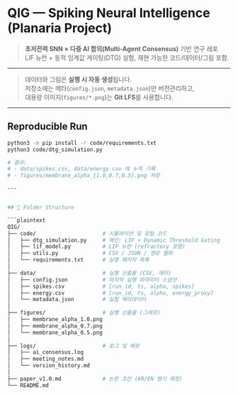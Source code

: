 # QIG — Spiking Neural Intelligence (Planaria Project)

> **초저전력 SNN × 다중 AI 합의(Multi-Agent Consensus)** 기반 연구 레포  
> LIF 뉴런 + 동적 임계값 게이팅(DTG) 실험, 재현 가능한 코드/데이터/그림 포함.

---

> 데이터와 그림은 **실행 시 자동 생성**됩니다.  
> 저장소에는 메타(`config.json`, `metadata.json`)만 버전관리하고,  
> 대용량 이미지(`figures/*.png`)는 **Git LFS**를 사용합니다.

---  

## Reproducible Run

```bash
python3 -m pip install -r code/requirements.txt
python3 code/dtg_simulation.py

# 결과:
# - data/spikes.csv, data/energy.csv 에 누적 기록
# - figures/membrane_alpha_{1.0,0.7,0.5}.png 저장

---


## 📂 Folder Structure

```plaintext  
QIG/  
├── code/                     # 시뮬레이션 및 유틸 코드  
│   ├── dtg_simulation.py     # 메인: LIF + Dynamic Threshold Gating  
│   ├── lif_model.py          # LIF 뉴런 (refractory 포함)  
│   ├── utils.py              # CSV / JSON / 경로 헬퍼  
│   └── requirements.txt      # 실행 패키지 목록  
│  
├── data/                     # 실행 산출물 (CSV, 메타)  
│   ├── config.json           # 마지막 실행 파라미터 스냅샷  
│   ├── spikes.csv            # [run_id, ts, alpha, spikes]  
│   ├── energy.csv            # [run_id, ts, alpha, energy_proxy]  
│   └── metadata.json         # 실험 메타데이터  
│  
├── figures/                  # 실행 산출물 (그래프)  
│   ├── membrane_alpha_1.0.png  
│   ├── membrane_alpha_0.7.png  
│   └── membrane_alpha_0.5.png  
│  
├── logs/                     # 로그 및 메모  
│   ├── ai_consensus.log  
│   ├── meeting_notes.md  
│   └── version_history.md  
│  
├── paper_v1.0.md             # 논문 초안 (KR/EN 병기 예정)  
└── README.md


